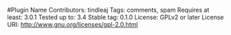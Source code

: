 #Plugin Name
Contributors: tindleaj
Tags: comments, spam
Requires at least: 3.0.1
Tested up to: 3.4
Stable tag: 0.1.0
License: GPLv2 or later
License URI: http://www.gnu.org/licenses/gpl-2.0.html
